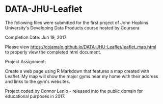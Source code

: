 # DATA-JHU-Leaflet
The following files were submitted for the first project of John Hopkins University's Developing Data Products course hosted by Coursera

Completion Date: Jun 19, 2017

Please view https://cojamalo.github.io/DATA-JHU-Leaflet/leaflet_map.html to properly view the completed html document.

Project Assignment:

Create a web page using R Markdown that features a map created with Leaflet. My map will show the major gyms near my home with their address and links to the gym's websites.

Project coded by Connor Lenio - released into the public domain for educational purposes in 2017.
